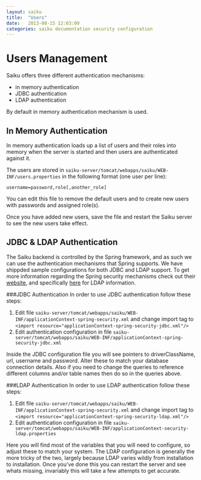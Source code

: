 ```yaml
---
layout: saiku
title:  "Users"
date:   2013-08-15 12:03:09
categories: saiku documentation security configuration
---
```

Users Management
================
Saiku offers three different authentication mechanisms:

 - in memory authentication
 - JDBC authentication
 - LDAP authentication

By default in memory authentication mechanism is used.
 
In Memory Authentication
--------------------------
In memory authentication loads up a list of users and their roles into memory when the server is started and then users are authenticated against it.

The users are stored in `saiku-server/tomcat/webapps/saiku/WEB-INF/users.properties` in the following format (one user per line):

    username=password,role[,another_role]
    
You can edit this file to remove the default users and to create new users with passwords and assigned role(s).

Once you have added new users, save the file and restart the Saiku server to see the new users take effect.

JDBC & LDAP Authentication
-------------------------
The Saiku backend is controlled by the Spring framework, and as such we can use the authentication mechanisms that Spring supports. We have shippded sample configurations for both JDBC and LDAP support. To get more information regarding the Spring security mechanisms check out their [website](http://projects.spring.io/spring-security/), and specifically [here](http://docs.spring.io/spring-security/site/docs/3.2.0.RELEASE/reference/htmlsingle/#ldap) for LDAP information. 

###JDBC Authentication
In order to use JDBC authentication follow these steps:

  1. Edit file `saiku-server/tomcat/webapps/saiku/WEB-INF/applicationContext-spring-security.xml` and change import tag to `<import resource="applicationContext-spring-security-jdbc.xml"/>`
  2. Edit authentication configuration in file `saiku-server/tomcat/webapps/saiku/WEB-INF/applicationContext-spring-security-jdbc.xml`

Inside the JDBC configuration file you will see pointers to driverClassName, url, username and password. Alter these to match your database connection details. Also if you need to change the queries to reference different columns and/or table names then do so in the queries above.
    
###LDAP Authentication
In order to use LDAP authentication follow these steps:

  1. Edit file `saiku-server/tomcat/webapps/saiku/WEB-INF/applicationContext-spring-security.xml` and change import tag to `<import resource="applicationContext-spring-security-ldap.xml"/>`
  2. Edit authentication configuration in file `saiku-server/tomcat/webapps/saiku/WEB-INF/applicationContext-security-ldap.properties`
    
Here you will find most of the variables that you will need to configure, so adjust these to match your system. The LDAP configuration is generally the more tricky of the two, largely because LDAP varies wildly from installation to installation. Once you've done this you can restart the server and see whats missing, invariably this will take a few attempts to get accurate.





